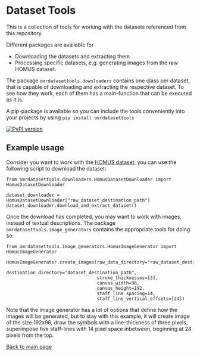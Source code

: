 # Dataset Tools

This is a collection of tools for working with the datasets referenced from this repository.

Different packages are available for

* Downloading the datasets and extracting them
* Processing specific datasets, e.g. generating images from the raw HOMUS dataset.

The package `omrdatasettools.downloaders` contains one class per dataset, that is capable of downloading
and extracting the respective dataset. To see how they work, each of them has a main-function that can
be executed as it is.

A pip-package is available so you can include the tools conveniently into your projects by using `pip install omrdatasettools`
 
 [![PyPI version](https://badge.fury.io/py/omrdatasettools.svg)](https://badge.fury.io/py/omrdatasettools)

## Example usage

Consider you want to work with the [HOMUS dataset](http://grfia.dlsi.ua.es/homus/), you can use the following script to download the dataset:

    from omrdatasettools.downloaders.HomusDatasetDownloader import HomusDatasetDownloader
    
    dataset_downloader = HomusDatasetDownloader("raw_dataset_destination_path")
    dataset_downloader.download_and_extract_dataset()
    
Once the download has completed, you may want to work with images, instead of textual descriptions. The package `omrdatasettools.image_generators` contains the appropriate tools for doing so:

    from omrdatasettools.image_generators.HomusImageGenerator import HomusImageGenerator
    
    HomusImageGenerator.create_images(raw_data_directory="raw_dataset_destination_path", 
                                      destination_directory="dataset_destination_path", 
                                      stroke_thicknesses=[3], 
                                      canvas_width=96, 
                                      canvas_height=192, 
                                      staff_line_spacing=14, 
                                      staff_line_vertical_offsets=[24])
                                      
Note that the image generator has a lot of options that define how the images will be generated, but to stay with this example, it will create image of the size 192x96, draw the symbols with a line-thickness of three pixels, superimpose five staff-lines with 14 pixel space inbetween, beginning at 24 pixels from the top. 

[Back to main page](../../README.md)